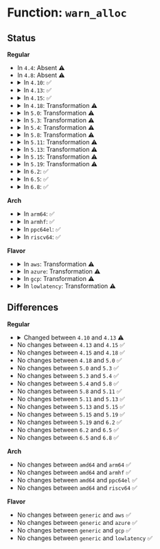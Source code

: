 # Function: <code>warn_alloc</code>

## Status
<b>Regular</b>
<ul>
<li>
In <code>4.4</code>: Absent ⚠️
</li>
<li>
In <code>4.8</code>: Absent ⚠️
</li>
<li>
<details>
<summary>In <code>4.10</code>: ✅</summary>

```c
void warn_alloc(gfp_t gfp_mask, const char *fmt, void (anon));
```

**Collision:** Unique Global

**Inline:** No

**Transformation:** False

**Instances:**

```
In mm/page_alloc.c (ffffffff811ba900)
Location: mm/page_alloc.c:3014
Inline: False
Direct callers:
  - mm/page_alloc.c:__alloc_pages_slowpath
  - mm/page_alloc.c:__alloc_pages_slowpath
  - mm/vmalloc.c:__vmalloc_node_range
  - mm/vmalloc.c:__vmalloc_node_range
```
**Symbols:**

```
ffffffff811ba900-ffffffff811baa66: warn_alloc (STB_GLOBAL)
```
</details>
</li>
<li>
<details>
<summary>In <code>4.13</code>: ✅</summary>

```c
void warn_alloc(gfp_t gfp_mask, nodemask_t *nodemask, const char *fmt, void (anon));
```

**Collision:** Unique Global

**Inline:** No

**Transformation:** False

**Instances:**

```
In mm/page_alloc.c (ffffffff811c2930)
Location: mm/page_alloc.c:3216
Inline: False
Direct callers:
  - mm/page_alloc.c:__alloc_pages_slowpath
  - mm/page_alloc.c:__alloc_pages_slowpath
```
**Symbols:**

```
ffffffff811c2930-ffffffff811c2ae5: warn_alloc (STB_GLOBAL)
```
</details>
</li>
<li>
<details>
<summary>In <code>4.15</code>: ✅</summary>

```c
void warn_alloc(gfp_t gfp_mask, nodemask_t *nodemask, const char *fmt, void (anon));
```

**Collision:** Unique Global

**Inline:** No

**Transformation:** False

**Instances:**

```
In mm/page_alloc.c (ffffffff811d7730)
Location: mm/page_alloc.c:3284
Inline: False
Direct callers:
  - mm/page_alloc.c:__alloc_pages_slowpath
```
**Symbols:**

```
ffffffff811d7730-ffffffff811d78c3: warn_alloc (STB_GLOBAL)
```
</details>
</li>
<li>
<details>
<summary>In <code>4.18</code>: Transformation ⚠️</summary>

```c
void warn_alloc(gfp_t gfp_mask, nodemask_t *nodemask, const char *fmt, void (anon));
```

**Collision:** Unique Global

**Inline:** No

**Transformation:** True

**Instances:**

```
In mm/page_alloc.c (0)
Location: mm/page_alloc.c:3406
Inline: False
Direct callers:
  - mm/page_alloc.c:__alloc_pages_slowpath
  - mm/sparse-vmemmap.c:vmemmap_alloc_block
```
**Symbols:**

```
ffffffff811fad4a-ffffffff811fae46: warn_alloc.cold.115 (STB_LOCAL)
ffffffff811f8a80-ffffffff811f8b08: warn_alloc (STB_GLOBAL)
```
</details>
</li>
<li>
<details>
<summary>In <code>5.0</code>: Transformation ⚠️</summary>

```c
void warn_alloc(gfp_t gfp_mask, nodemask_t *nodemask, const char *fmt, void (anon));
```

**Collision:** Unique Global

**Inline:** No

**Transformation:** True

**Instances:**

```
In mm/page_alloc.c (0)
Location: mm/page_alloc.c:3568
Inline: False
Direct callers:
  - mm/page_alloc.c:__alloc_pages_slowpath
  - mm/sparse-vmemmap.c:vmemmap_alloc_block
```
**Symbols:**

```
ffffffff8120d5f4-ffffffff8120d6ef: warn_alloc.cold.119 (STB_LOCAL)
ffffffff8120b000-ffffffff8120b08d: warn_alloc (STB_GLOBAL)
```
</details>
</li>
<li>
<details>
<summary>In <code>5.3</code>: Transformation ⚠️</summary>

```c
void warn_alloc(gfp_t gfp_mask, nodemask_t *nodemask, const char *fmt, void (anon));
```

**Collision:** Unique Global

**Inline:** No

**Transformation:** True

**Instances:**

```
In mm/page_alloc.c (0)
Location: mm/page_alloc.c:3736
Inline: False
Direct callers:
  - mm/page_alloc.c:__alloc_pages_slowpath
  - mm/sparse-vmemmap.c:vmemmap_alloc_block
```
**Symbols:**

```
ffffffff81273aab-ffffffff81273ba6: warn_alloc.cold (STB_LOCAL)
ffffffff81271290-ffffffff8127131f: warn_alloc (STB_GLOBAL)
```
</details>
</li>
<li>
<details>
<summary>In <code>5.4</code>: Transformation ⚠️</summary>

```c
void warn_alloc(gfp_t gfp_mask, nodemask_t *nodemask, const char *fmt, void (anon));
```

**Collision:** Unique Global

**Inline:** No

**Transformation:** True

**Instances:**

```
In mm/page_alloc.c (0)
Location: mm/page_alloc.c:3723
Inline: False
Direct callers:
  - mm/page_alloc.c:__alloc_pages_slowpath
  - mm/sparse-vmemmap.c:vmemmap_alloc_block
```
**Symbols:**

```
ffffffff812828e2-ffffffff812829c1: warn_alloc.cold (STB_LOCAL)
ffffffff812800d0-ffffffff8128015f: warn_alloc (STB_GLOBAL)
```
</details>
</li>
<li>
<details>
<summary>In <code>5.8</code>: Transformation ⚠️</summary>

```c
void warn_alloc(gfp_t gfp_mask, nodemask_t *nodemask, const char *fmt, void (anon));
```

**Collision:** Unique Global

**Inline:** No

**Transformation:** True

**Instances:**

```
In mm/page_alloc.c (0)
Location: mm/page_alloc.c:3838
Inline: False
Direct callers:
  - mm/vmalloc.c:__vmalloc_node_range
  - mm/vmalloc.c:__vmalloc_area_node
  - mm/sparse-vmemmap.c:vmemmap_alloc_block
```
**Symbols:**

```
ffffffff812b4984-ffffffff812b4a63: warn_alloc.cold (STB_LOCAL)
ffffffff812b2930-ffffffff812b29bf: warn_alloc (STB_GLOBAL)
```
</details>
</li>
<li>
<details>
<summary>In <code>5.11</code>: Transformation ⚠️</summary>

```c
void warn_alloc(gfp_t gfp_mask, nodemask_t *nodemask, const char *fmt, void (anon));
```

**Collision:** Unique Global

**Inline:** No

**Transformation:** True

**Instances:**

```
In mm/page_alloc.c (0)
Location: mm/page_alloc.c:3989
Inline: False
Direct callers:
  - mm/vmalloc.c:__vmalloc_node_range
  - mm/vmalloc.c:__vmalloc_area_node
  - mm/sparse-vmemmap.c:vmemmap_alloc_block
```
**Symbols:**

```
ffffffff81be7ca4-ffffffff81be7d83: warn_alloc.cold (STB_LOCAL)
ffffffff812be4a0-ffffffff812be52f: warn_alloc (STB_GLOBAL)
```
</details>
</li>
<li>
<details>
<summary>In <code>5.13</code>: Transformation ⚠️</summary>

```c
void warn_alloc(gfp_t gfp_mask, nodemask_t *nodemask, const char *fmt, void (anon));
```

**Collision:** Unique Global

**Inline:** No

**Transformation:** True

**Instances:**

```
In mm/page_alloc.c (0)
Location: mm/page_alloc.c:4036
Inline: False
Direct callers:
  - mm/vmalloc.c:__vmalloc_node_range
  - mm/vmalloc.c:__vmalloc_node_range
  - mm/sparse-vmemmap.c:vmemmap_alloc_block
```
**Symbols:**

```
ffffffff81bd9a9e-ffffffff81bd9b7a: warn_alloc.cold (STB_LOCAL)
ffffffff812c3530-ffffffff812c35bf: warn_alloc (STB_GLOBAL)
```
</details>
</li>
<li>
<details>
<summary>In <code>5.15</code>: Transformation ⚠️</summary>

```c
void warn_alloc(gfp_t gfp_mask, nodemask_t *nodemask, const char *fmt, void (anon));
```

**Collision:** Unique Global

**Inline:** No

**Transformation:** True

**Instances:**

```
In mm/page_alloc.c (0)
Location: mm/page_alloc.c:4207
Inline: False
Direct callers:
  - mm/vmalloc.c:__vmalloc_node_range
  - mm/vmalloc.c:__vmalloc_node_range
  - mm/sparse-vmemmap.c:vmemmap_alloc_block
```
**Symbols:**

```
ffffffff81cbd9c7-ffffffff81cbda18: warn_alloc.cold (STB_LOCAL)
ffffffff813072e0-ffffffff81307433: warn_alloc (STB_GLOBAL)
```
</details>
</li>
<li>
<details>
<summary>In <code>5.19</code>: Transformation ⚠️</summary>

```c
void warn_alloc(gfp_t gfp_mask, nodemask_t *nodemask, const char *fmt, void (anon));
```

**Collision:** Unique Global

**Inline:** No

**Transformation:** True

**Instances:**

```
In mm/page_alloc.c (0)
Location: mm/page_alloc.c:4250
Inline: False
Direct callers:
  - mm/vmalloc.c:__vmalloc_node_range
  - mm/vmalloc.c:__vmalloc_node_range
  - mm/vmalloc.c:__vmalloc_node_range
  - mm/vmalloc.c:__vmalloc_area_node
  - mm/vmalloc.c:__vmalloc_area_node
  - mm/vmalloc.c:__vmalloc_area_node
  - mm/sparse-vmemmap.c:vmemmap_alloc_block
```
**Symbols:**

```
ffffffff81e6f836-ffffffff81e6f883: warn_alloc.cold (STB_LOCAL)
ffffffff8136f600-ffffffff8136f783: warn_alloc (STB_GLOBAL)
```
</details>
</li>
<li>
<details>
<summary>In <code>6.2</code>: ✅</summary>

```c
void warn_alloc(gfp_t gfp_mask, nodemask_t *nodemask, const char *fmt, void (anon));
```

**Collision:** Unique Global

**Inline:** No

**Transformation:** False

**Instances:**

```
In mm/page_alloc.c (ffffffff813ebbb0)
Location: mm/page_alloc.c:4335
Inline: False
Direct callers:
  - mm/vmalloc.c:__vmalloc_node_range
  - mm/vmalloc.c:__vmalloc_node_range
  - mm/vmalloc.c:__vmalloc_node_range
  - mm/vmalloc.c:__vmalloc_area_node
  - mm/vmalloc.c:__vmalloc_area_node
  - mm/vmalloc.c:__vmalloc_area_node
  - mm/sparse-vmemmap.c:vmemmap_alloc_block
```
**Symbols:**

```
ffffffff813ebbb0-ffffffff813ebd96: warn_alloc (STB_GLOBAL)
```
</details>
</li>
<li>
<details>
<summary>In <code>6.5</code>: ✅</summary>

```c
void warn_alloc(gfp_t gfp_mask, nodemask_t *nodemask, const char *fmt, void (anon));
```

**Collision:** Unique Global

**Inline:** No

**Transformation:** False

**Instances:**

```
In mm/page_alloc.c (ffffffff81420bc0)
Location: mm/page_alloc.c:3278
Inline: False
Direct callers:
  - mm/vmalloc.c:__vmalloc_node_range
  - mm/vmalloc.c:__vmalloc_node_range
  - mm/vmalloc.c:__vmalloc_node_range
  - mm/vmalloc.c:__vmalloc_area_node
  - mm/vmalloc.c:__vmalloc_area_node
  - mm/vmalloc.c:__vmalloc_area_node
  - mm/sparse-vmemmap.c:vmemmap_alloc_block
```
**Symbols:**

```
ffffffff81420bc0-ffffffff81420da1: warn_alloc (STB_GLOBAL)
```
</details>
</li>
<li>
<details>
<summary>In <code>6.8</code>: ✅</summary>

```c
void warn_alloc(gfp_t gfp_mask, nodemask_t *nodemask, const char *fmt, void (anon));
```

**Collision:** Unique Global

**Inline:** No

**Transformation:** False

**Instances:**

```
In mm/page_alloc.c (ffffffff8144d980)
Location: mm/page_alloc.c:3368
Inline: False
Direct callers:
  - mm/vmalloc.c:__vmalloc_node_range
  - mm/vmalloc.c:__vmalloc_node_range
  - mm/vmalloc.c:__vmalloc_node_range
  - mm/vmalloc.c:__vmalloc_area_node
  - mm/vmalloc.c:__vmalloc_area_node
  - mm/vmalloc.c:__vmalloc_area_node
  - mm/sparse-vmemmap.c:vmemmap_alloc_block
```
**Symbols:**

```
ffffffff8144d980-ffffffff8144db61: warn_alloc (STB_GLOBAL)
```
</details>
</li>
</ul>
<b>Arch</b>
<ul>
<li>
<details>
<summary>In <code>arm64</code>: ✅</summary>

```c
void warn_alloc(gfp_t gfp_mask, nodemask_t *nodemask, const char *fmt, void (anon));
```

**Collision:** Unique Global

**Inline:** No

**Transformation:** False

**Instances:**

```
In mm/page_alloc.c (ffff800010317f60)
Location: mm/page_alloc.c:3723
Inline: False
Direct callers:
  - mm/page_alloc.c:__alloc_pages_slowpath
  - mm/sparse-vmemmap.c:vmemmap_alloc_block
```
**Symbols:**

```
ffff800010317f60-ffff8000103180c4: warn_alloc (STB_GLOBAL)
```
</details>
</li>
<li>
<details>
<summary>In <code>armhf</code>: ✅</summary>

```c
void warn_alloc(gfp_t gfp_mask, nodemask_t *nodemask, const char *fmt, void (anon));
```

**Collision:** Unique Global

**Inline:** No

**Transformation:** False

**Instances:**

```
In mm/page_alloc.c (c05324b8)
Location: mm/page_alloc.c:3723
Inline: False
Direct callers:
  - mm/page_alloc.c:__alloc_pages_slowpath
```
**Symbols:**

```
c05324b8-c053262c: warn_alloc (STB_GLOBAL)
```
</details>
</li>
<li>
<details>
<summary>In <code>ppc64el</code>: ✅</summary>

```c
void warn_alloc(gfp_t gfp_mask, nodemask_t *nodemask, const char *fmt, void (anon));
```

**Collision:** Unique Global

**Inline:** No

**Transformation:** False

**Instances:**

```
In mm/page_alloc.c (c0000000003ea540)
Location: mm/page_alloc.c:3723
Inline: False
Direct callers:
  - mm/page_alloc.c:__alloc_pages_slowpath
  - mm/sparse-vmemmap.c:vmemmap_alloc_block
```
**Symbols:**

```
c0000000003ea540-c0000000003ea70c: warn_alloc (STB_GLOBAL)
```
</details>
</li>
<li>
<details>
<summary>In <code>riscv64</code>: ✅</summary>

```c
void warn_alloc(gfp_t gfp_mask, nodemask_t *nodemask, const char *fmt, void (anon));
```

**Collision:** Unique Global

**Inline:** No

**Transformation:** False

**Instances:**

```
In mm/page_alloc.c (ffffffe00021de0c)
Location: mm/page_alloc.c:3723
Inline: False
Direct callers:
  - mm/page_alloc.c:__alloc_pages_slowpath
  - mm/sparse-vmemmap.c:vmemmap_alloc_block
```
**Symbols:**

```
ffffffe00021de0c-ffffffe00021df22: warn_alloc (STB_GLOBAL)
```
</details>
</li>
</ul>
<b>Flavor</b>
<ul>
<li>
<details>
<summary>In <code>aws</code>: Transformation ⚠️</summary>

```c
void warn_alloc(gfp_t gfp_mask, nodemask_t *nodemask, const char *fmt, void (anon));
```

**Collision:** Unique Global

**Inline:** No

**Transformation:** True

**Instances:**

```
In mm/page_alloc.c (0)
Location: mm/page_alloc.c:3723
Inline: False
Direct callers:
  - mm/page_alloc.c:__alloc_pages_slowpath
  - mm/sparse-vmemmap.c:vmemmap_alloc_block
```
**Symbols:**

```
ffffffff8127af32-ffffffff8127b011: warn_alloc.cold (STB_LOCAL)
ffffffff81278720-ffffffff812787af: warn_alloc (STB_GLOBAL)
```
</details>
</li>
<li>
<details>
<summary>In <code>azure</code>: Transformation ⚠️</summary>

```c
void warn_alloc(gfp_t gfp_mask, nodemask_t *nodemask, const char *fmt, void (anon));
```

**Collision:** Unique Global

**Inline:** No

**Transformation:** True

**Instances:**

```
In mm/page_alloc.c (0)
Location: mm/page_alloc.c:3723
Inline: False
Direct callers:
  - mm/page_alloc.c:__alloc_pages_slowpath
  - mm/sparse-vmemmap.c:vmemmap_alloc_block
```
**Symbols:**

```
ffffffff8126ce12-ffffffff8126cef1: warn_alloc.cold (STB_LOCAL)
ffffffff8126a610-ffffffff8126a69f: warn_alloc (STB_GLOBAL)
```
</details>
</li>
<li>
<details>
<summary>In <code>gcp</code>: Transformation ⚠️</summary>

```c
void warn_alloc(gfp_t gfp_mask, nodemask_t *nodemask, const char *fmt, void (anon));
```

**Collision:** Unique Global

**Inline:** No

**Transformation:** True

**Instances:**

```
In mm/page_alloc.c (0)
Location: mm/page_alloc.c:3723
Inline: False
Direct callers:
  - mm/page_alloc.c:__alloc_pages_slowpath
  - mm/sparse-vmemmap.c:vmemmap_alloc_block
```
**Symbols:**

```
ffffffff81278cd2-ffffffff81278db1: warn_alloc.cold (STB_LOCAL)
ffffffff812764c0-ffffffff8127654f: warn_alloc (STB_GLOBAL)
```
</details>
</li>
<li>
<details>
<summary>In <code>lowlatency</code>: Transformation ⚠️</summary>

```c
void warn_alloc(gfp_t gfp_mask, nodemask_t *nodemask, const char *fmt, void (anon));
```

**Collision:** Unique Global

**Inline:** No

**Transformation:** True

**Instances:**

```
In mm/page_alloc.c (0)
Location: mm/page_alloc.c:3723
Inline: False
Direct callers:
  - mm/page_alloc.c:__alloc_pages_slowpath
  - mm/sparse-vmemmap.c:vmemmap_alloc_block
```
**Symbols:**

```
ffffffff812888c2-ffffffff812889a1: warn_alloc.cold (STB_LOCAL)
ffffffff81286080-ffffffff8128610f: warn_alloc (STB_GLOBAL)
```
</details>
</li>
</ul>

## Differences
<b>Regular</b>
<ul>
<li>
<details>
<summary>Changed between <code>4.10</code> and <code>4.13</code> ⚠️</summary>
<ul>
<li>
<b>Param added. </b>
<code>nodemask_t *nodemask</code>
</li>
<li>
<b>Param reordered. </b>
<code>gfp_mask, fmt, (anon)</code> ➡️ <code>gfp_mask, nodemask, fmt, (anon)</code>
</li>
</ul>
</details>
</li>
<li>
No changes between <code>4.13</code> and <code>4.15</code> ✅
</li>
<li>
No changes between <code>4.15</code> and <code>4.18</code> ✅
</li>
<li>
No changes between <code>4.18</code> and <code>5.0</code> ✅
</li>
<li>
No changes between <code>5.0</code> and <code>5.3</code> ✅
</li>
<li>
No changes between <code>5.3</code> and <code>5.4</code> ✅
</li>
<li>
No changes between <code>5.4</code> and <code>5.8</code> ✅
</li>
<li>
No changes between <code>5.8</code> and <code>5.11</code> ✅
</li>
<li>
No changes between <code>5.11</code> and <code>5.13</code> ✅
</li>
<li>
No changes between <code>5.13</code> and <code>5.15</code> ✅
</li>
<li>
No changes between <code>5.15</code> and <code>5.19</code> ✅
</li>
<li>
No changes between <code>5.19</code> and <code>6.2</code> ✅
</li>
<li>
No changes between <code>6.2</code> and <code>6.5</code> ✅
</li>
<li>
No changes between <code>6.5</code> and <code>6.8</code> ✅
</li>
</ul>
<b>Arch</b>
<ul>
<li>
No changes between <code>amd64</code> and <code>arm64</code> ✅
</li>
<li>
No changes between <code>amd64</code> and <code>armhf</code> ✅
</li>
<li>
No changes between <code>amd64</code> and <code>ppc64el</code> ✅
</li>
<li>
No changes between <code>amd64</code> and <code>riscv64</code> ✅
</li>
</ul>
<b>Flavor</b>
<ul>
<li>
No changes between <code>generic</code> and <code>aws</code> ✅
</li>
<li>
No changes between <code>generic</code> and <code>azure</code> ✅
</li>
<li>
No changes between <code>generic</code> and <code>gcp</code> ✅
</li>
<li>
No changes between <code>generic</code> and <code>lowlatency</code> ✅
</li>
</ul>
